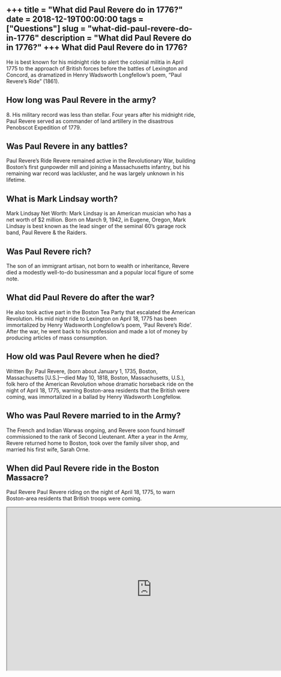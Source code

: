 +++
title = "What did Paul Revere do in 1776?"
date = 2018-12-19T00:00:00
tags = ["Questions"]
slug = "what-did-paul-revere-do-in-1776"
description = "What did Paul Revere do in 1776?"
+++
What did Paul Revere do in 1776?
--------------------------------

He is best known for his midnight ride to alert the colonial militia in April 1775 to the approach of British forces before the battles of Lexington and Concord, as dramatized in Henry Wadsworth Longfellow’s poem, “Paul Revere’s Ride” (1861).

How long was Paul Revere in the army?
-------------------------------------

8\. His military record was less than stellar. Four years after his midnight ride, Paul Revere served as commander of land artillery in the disastrous Penobscot Expedition of 1779.

Was Paul Revere in any battles?
-------------------------------

Paul Revere’s Ride Revere remained active in the Revolutionary War, building Boston’s first gunpowder mill and joining a Massachusetts infantry, but his remaining war record was lackluster, and he was largely unknown in his lifetime.

What is Mark Lindsay worth?
---------------------------

Mark Lindsay Net Worth: Mark Lindsay is an American musician who has a net worth of $2 million. Born on March 9, 1942, in Eugene, Oregon, Mark Lindsay is best known as the lead singer of the seminal 60’s garage rock band, Paul Revere &amp; the Raiders.

Was Paul Revere rich?
---------------------

The son of an immigrant artisan, not born to wealth or inheritance, Revere died a modestly well-to-do businessman and a popular local figure of some note.

What did Paul Revere do after the war?
--------------------------------------

He also took active part in the Boston Tea Party that escalated the American Revolution. His mid night ride to Lexington on April 18, 1775 has been immortalized by Henry Wadsworth Longfellow’s poem, ‘Paul Revere’s Ride’. After the war, he went back to his profession and made a lot of money by producing articles of mass consumption.

How old was Paul Revere when he died?
-------------------------------------

Written By: Paul Revere, (born about January 1, 1735, Boston, Massachusetts \[U.S.\]—died May 10, 1818, Boston, Massachusetts, U.S.), folk hero of the American Revolution whose dramatic horseback ride on the night of April 18, 1775, warning Boston-area residents that the British were coming, was immortalized in a ballad by Henry Wadsworth Longfellow.

Who was Paul Revere married to in the Army?
-------------------------------------------

The French and Indian Warwas ongoing, and Revere soon found himself commissioned to the rank of Second Lieutenant. After a year in the Army, Revere returned home to Boston, took over the family silver shop, and married his first wife, Sarah Orne.

When did Paul Revere ride in the Boston Massacre?
-------------------------------------------------

Paul Revere Paul Revere riding on the night of April 18, 1775, to warn Boston-area residents that British troops were coming.

<iframe allow="accelerometer; autoplay; clipboard-write; encrypted-media; gyroscope; picture-in-picture" allowfullscreen="" class="__youtube_prefs__  epyt-is-override  no-lazyload" data-no-lazy="1" data-origheight="433" data-origwidth="770" data-skipgform_ajax_framebjll="" height="433" id="_ytid_96380" loading="lazy" src="https://www.youtube.com/embed/cLbc0NcToUI?enablejsapi=1&autoplay=0&cc_load_policy=0&cc_lang_pref=&iv_load_policy=1&loop=0&modestbranding=0&rel=1&fs=1&playsinline=0&autohide=2&theme=dark&color=red&controls=1&" title="YouTube player" width="770"></iframe>